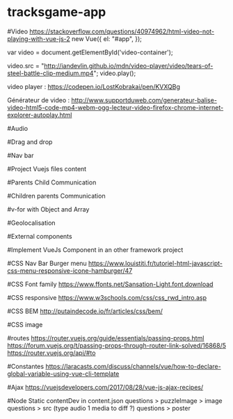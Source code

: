 # tracksgame-app

#Video
https://stackoverflow.com/questions/40974962/html-video-not-playing-with-vue-js-2
new Vue({
  el: "#app",
});

var video = document.getElementById('video-container');

video.src = "http://iandevlin.github.io/mdn/video-player/video/tears-of-steel-battle-clip-medium.mp4";
video.play();

video player :
https://codepen.io/LostKobrakai/pen/KVXQBg

Générateur de video :
http://www.supportduweb.com/generateur-balise-video-html5-code-mp4-webm-ogg-lecteur-video-firefox-chrome-internet-explorer-autoplay.html

#Audio

#Drag and drop

#Nav bar

#Project Vuejs files content

#Parents Child Communication

#Children parents Communication

#v-for with Object and Array

#Geolocalisation

#External components

#Implement VueJs Component in an other framework project

#CSS Nav Bar Burger menu
https://www.louistiti.fr/tutoriel-html-javascript-css-menu-responsive-icone-hamburger/47

#CSS Font family
https://www.ffonts.net/Sansation-Light.font.download

#CSS responsive
https://www.w3schools.com/css/css_rwd_intro.asp

#CSS BEM
http://putaindecode.io/fr/articles/css/bem/

#CSS image

#routes
https://router.vuejs.org/guide/essentials/passing-props.html
https://forum.vuejs.org/t/passing-props-through-router-link-solved/16868/5
https://router.vuejs.org/api/#to

#Constantes
https://laracasts.com/discuss/channels/vue/how-to-declare-global-variable-using-vue-cli-template

#Ajax
https://vuejsdevelopers.com/2017/08/28/vue-js-ajax-recipes/

#Node Static contentDev in content.json
questions > puzzleImage > image
questions > src (type audio 1 media to diff ?)
questions > poster
